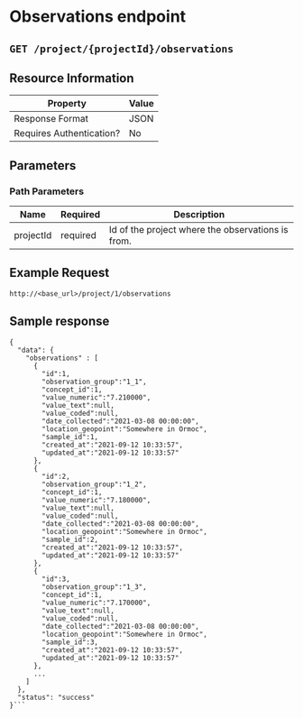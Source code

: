 # Observations endpoint


## `GET /project/{projectId}/observations`


## Resource Information
|Property|Value|
|-----|------|
| Response Format | JSON |
| Requires Authentication? | No | 

## Parameters

### Path Parameters

| Name | Required | Description|
| ------ | ------ | ------ |
| projectId | required | Id of the project where the observations is from. |


## Example Request
`http://<base_url>/project/1/observations`


## Sample response
```
{
  "data": {
    "observations" : [
      {
        "id":1,
        "observation_group":"1_1",
        "concept_id":1,
        "value_numeric":"7.210000",
        "value_text":null,
        "value_coded":null,
        "date_collected":"2021-03-08 00:00:00",
        "location_geopoint":"Somewhere in Ormoc",
        "sample_id":1,
        "created_at":"2021-09-12 10:33:57",
        "updated_at":"2021-09-12 10:33:57"
      },
      {
        "id":2,
        "observation_group":"1_2",
        "concept_id":1,
        "value_numeric":"7.180000",
        "value_text":null,
        "value_coded":null,
        "date_collected":"2021-03-08 00:00:00",
        "location_geopoint":"Somewhere in Ormoc",
        "sample_id":2,
        "created_at":"2021-09-12 10:33:57",
        "updated_at":"2021-09-12 10:33:57"
      },
      {
        "id":3,
        "observation_group":"1_3",
        "concept_id":1,
        "value_numeric":"7.170000",
        "value_text":null,
        "value_coded":null,
        "date_collected":"2021-03-08 00:00:00",
        "location_geopoint":"Somewhere in Ormoc",
        "sample_id":3,
        "created_at":"2021-09-12 10:33:57",
        "updated_at":"2021-09-12 10:33:57"
      },
      ...
    ]
  },
  "status": "success"
}```
